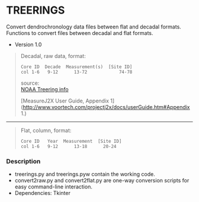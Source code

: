
# TREERINGS
Convert dendrochronology data files between flat and decadal formats.
Functions to convert files between decadal and flat formats.

* Version 1.0

> Decadal, raw data, format:  
> 
>     Core ID  Decade  Measurement(s)  [Site ID]  
>     col 1-6   9-12      13-72            74-78
> source:  
>    [NOAA Treering info](ftp://ftp.ncdc.noaa.gov/pub/data/paleo/treering/treeinfo.txt)  
>
>    [MeasureJ2X User Guide, Appendix 1](http://www.voortech.com/projectj2x/docs/userGuide.htm#Appendix 1.)  
- - - 
> Flat, column, format:  
>
>     Core ID   Year  Measurement  [Site ID]  
>     col 1-6   9-12      13-18      20-24  

### Description ###

* treerings.py and treerings.pyw contain the working code.
* convert2raw.py and convert2flat.py are one-way conversion scripts for easy command-line interaction.
* Dependencies:
    Tkinter
